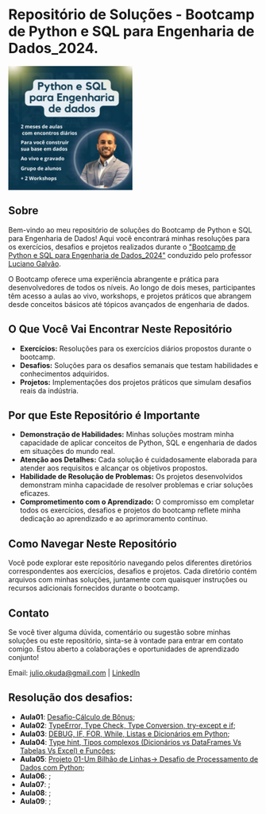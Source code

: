 # Repositório de Soluções - Bootcamp de Python e SQL para Engenharia de Dados_2024.



<img src="img\newphoto.png" align='center' alt="drawing" width="250" heigth="250"/>

## Sobre

Bem-vindo ao meu repositório de soluções do Bootcamp de Python e SQL para Engenharia de Dados! Aqui você encontrará minhas resoluções para os exercícios, desafios e projetos realizados durante o ["Bootcamp de Python e SQL para Engenharia de Dados_2024"](https://www.jornadadedados2024.com.br/) conduzido pelo professor [Luciano Galvão](https://www.linkedin.com/in/lucianovasconcelosf/).


O Bootcamp oferece uma experiência abrangente e prática para desenvolvedores de todos os níveis. Ao longo de dois meses, participantes têm acesso a aulas ao vivo, workshops, e projetos práticos que abrangem desde conceitos básicos até tópicos avançados de engenharia de dados.

## O Que Você Vai Encontrar Neste Repositório

- **Exercícios:** Resoluções para os exercícios diários propostos durante o bootcamp.
- **Desafios:** Soluções para os desafios semanais que testam habilidades e conhecimentos adquiridos.
- **Projetos:** Implementações dos projetos práticos que simulam desafios reais da indústria.

## Por que Este Repositório é Importante

- **Demonstração de Habilidades:** Minhas soluções mostram minha capacidade de aplicar conceitos de Python, SQL e engenharia de dados em situações do mundo real.
- **Atenção aos Detalhes:** Cada solução é cuidadosamente elaborada para atender aos requisitos e alcançar os objetivos propostos.
- **Habilidade de Resolução de Problemas:** Os projetos desenvolvidos demonstram minha capacidade de resolver problemas e criar soluções eficazes.
- **Comprometimento com o Aprendizado:** O compromisso em completar todos os exercícios, desafios e projetos do bootcamp reflete minha dedicação ao aprendizado e ao aprimoramento contínuo.

## Como Navegar Neste Repositório

Você pode explorar este repositório navegando pelos diferentes diretórios correspondentes aos exercícios, desafios e projetos. Cada diretório contém arquivos com minhas soluções, juntamente com quaisquer instruções ou recursos adicionais fornecidos durante o bootcamp.

## Contato

Se você tiver alguma dúvida, comentário ou sugestão sobre minhas soluções ou este repositório, sinta-se à vontade para entrar em contato comigo. Estou aberto a colaborações e oportunidades de aprendizado conjunto!

Email: julio.okuda@gmail.com | 
[LinkedIn](https://www.linkedin.com/in/juliookuda/)


## Resolução dos desafios:

* **Aula01**: [Desafio-Cálculo de Bônus](https://github.com/Jcnok/bootcamp-jornada-de-dados_2024/tree/main/aula_01#c%C3%A1lculo-de-b%C3%B4nus-com-entrada-do-usu%C3%A1rio);
* **Aula02**: [TypeError, Type Check, Type Conversion, try-except e if](https://github.com/Jcnok/bootcamp-jornada-de-dados_2024/tree/main/aula_02#aula-02-typeerror-type-check-type-conversion-try-except-e-if);
* **Aula03**: [DEBUG, IF, FOR, While, Listas e Dicionários em Python]();
* **Aula04**: [Type hint, Tipos complexos (Dicionários vs DataFrames Vs Tabelas Vs Excel) e Funções]();
* **Aula05**: [Projeto 01-Um Bilhão de Linhas-> Desafio de Processamento de Dados com Python]();
* **Aula06**: []();
* **Aula07**: []();
* **Aula08**: []();
* **Aula09**: []();